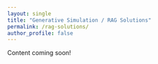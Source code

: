 ```yaml
---
layout: single
title: "Generative Simulation / RAG Solutions"
permalink: /rag-solutions/
author_profile: false
---
```


Content coming soon!
